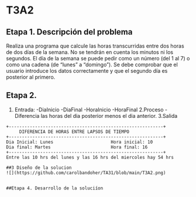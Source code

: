 # T3A2

## Etapa 1. Descripción del problema 
Realiza una programa que calcule las horas transcurridas entre dos horas de dos días de la semana. No se tendrán en cuenta los minutos ni los segundos. El día de la semana se puede pedir como un número (del 1 al 7) o como una cadena (de “lunes” a “domingo”). Se debe comprobar que el usuario introduce los datos correctamente y que el segundo día es posterior al primero.

## Etapa 2.
1. Entrada:
-DiaInicio
-DiaFinal
-HoraInicio
-HoraFinal
2.Proceso
-Diferencia las horas del dia posterior menos el dia anterior.
3.Salida
~~~
+-----------------------------------------------------------+
     DIFERENCIA DE HORAS ENTRE LAPSOS DE TIEMPO
+-----------------------------------------------------------+
Dia Inicial: Lunes                      Hora inicial: 10
Dia final: Martes                       Hora final: 16
+-----------------------------------------------------------+
Entre las 10 hrs del lunes y las 16 hrs del miercoles hay 54 hrs

##3 Diseño de la solucion
![](https://github.com/carolbandoher/TA31/blob/main/T3A2.png)


##Etapa 4. Desarrollo de la soluciíon 

